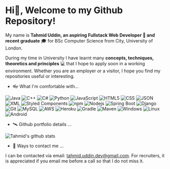 # Hi👋, Welcome to my Github Repository!

My name is **Tahmid Uddin, an aspiring Fullstack Web Developer 🚀 and recent graduate** 🎓 for BSc Computer Science from City, University of London.

During my time in University I have learnt many **concepts, techniques, theoretics and principles** 💻 that I hope to apply soon in a working environment. Whether you are an employer or a visitor, I hope you find my repositories useful or interesting.

- 👓 What I'm comfortable with...

<p>
  <img alt="Java" src="https://img.shields.io/badge/-Java-45b8d8?style=flat&logo=Java&logoColor=red&color=white" />
  <img alt="C++" src="https://img.shields.io/badge/C++-blue.svg?style=flat&logo=c%2B%2B" /> 
  <img alt="C#" src="https://img.shields.io/badge/-C Sharp-45b8d8?style=flat&logo=c%2B%2B" />
  <img alt="Python" src="https://img.shields.io/badge/-Python-blue?style=flat&logo=python&logoColor=orange" />
  <img alt="JavaScript" src="https://img.shields.io/badge/-JavaScript-black?style=flat&logo=javascript&logoColor=yellow" />
  <img alt="HTML5" src="https://img.shields.io/badge/-HTML5-E34F26?style=flat&logo=html5&logoColor=white" />
  <img alt="CSS" src="https://img.shields.io/badge/-CSS-blue?style=flat&logo=html5&logoColor=white" />
  <img alt="JSON" src="https://img.shields.io/badge/-JSON-grey?style=flat&logo=json&logoColor=black" />
  <img alt="XML" src="https://img.shields.io/badge/-XML-white?style=flat&logo=maas&logoColor=orange" />
  <img alt="Styled Components" src="https://img.shields.io/badge/-Styled_Components-db7092?style=flat&logo=styled-components&logoColor=white" />
  <img alt="npm" src="https://img.shields.io/badge/-NPM-CB3837?style=flat&logo=npm&logoColor=white" />
  <img alt="Nodejs" src="https://img.shields.io/badge/-Nodejs-43853d?style=flat&logo=Node.js&logoColor=white" />
  <img alt="Spring Boot" src="https://img.shields.io/badge/-Spring_Boot-43853d?style=flat&logo=spring&logoColor=white" />
  <img alt="Django" src="https://img.shields.io/badge/-Django-black?style=flat&logo=django&logoColor=white" />
  <img alt="Git" src="https://img.shields.io/badge/-Git-F05032?style=flat&logo=git&logoColor=white" />
  <img alt="MySQL" src="https://img.shields.io/badge/-MySQL-blue?style=flat&logo=mysql&logoColor=white" />
  <img alt="AWS" src="https://img.shields.io/badge/-AWS-black?style=flat&logo=amazon-aws&logoColor=orange" />
  <img alt="Heroku" src="https://img.shields.io/badge/-Heroku-430098?style=flat&logo=heroku&logoColor=white" />
  <img alt="Gradle" src="https://img.shields.io/badge/-Gradle-white?style=flat&logo=gradle&logoColor=green" />
  <img alt="Maven" src="https://img.shields.io/badge/-Maven-white?style=flat&logo=apollo-graphql&logoColor=black" />
  <img alt="Windows" src="https://img.shields.io/badge/-Windows-white?style=flat&logo=windows&logoColor=blue" />
  <img alt="Linux" src="https://img.shields.io/badge/-Linux-orange?style=flat&logo=linux&logoColor=black" />
  <img alt="Android" src="https://img.shields.io/badge/-Native%20Android%20Development-black?style=flat&logo=android&logoColor=green" />
</p>

- 🛰 Github portfolio details ...

![Tahmid's github stats](https://github-readme-stats.vercel.app/api?username=TahmidU&show_icons=true&hide=contribs)
  
- 📧 Ways to contact me ...

I can be contacted via email: tahmid.uddin.dev@gmail.com. For recruiters, it is appreciated if you email me before a call so that I do not miss it.

##

